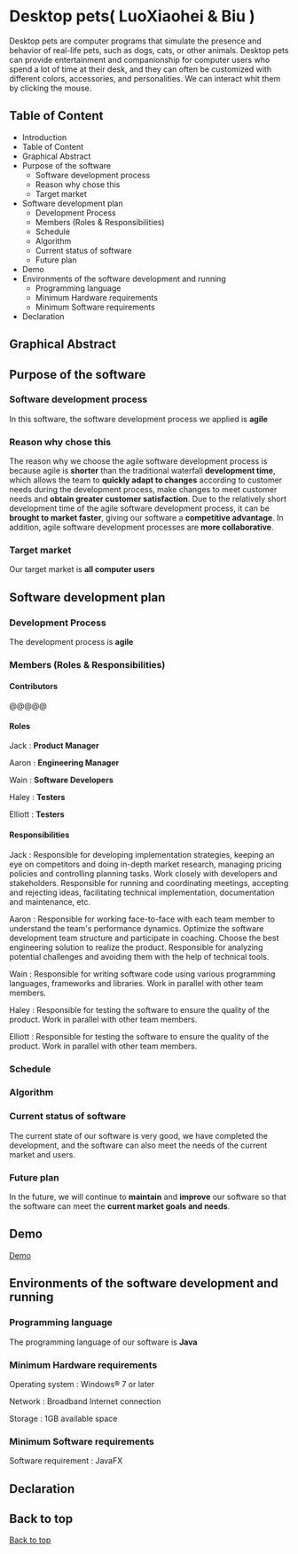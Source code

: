 # Desktop pets( LuoXiaohei & Biu )

Desktop pets are computer programs that simulate the presence and behavior of real-life pets, such as dogs, cats, or other animals. Desktop pets can provide entertainment and companionship for computer users who spend a lot of time at their desk, and they can often be customized with different colors, accessories, and personalities. We can interact whit them by clicking the mouse.

## Table of Content

+ Introduction
+ Table of Content
+ Graphical Abstract
+ Purpose of the software
  - Software development process
  - Reason why chose this
  - Target market 
+ Software development plan
  - Development Process
  - Members (Roles & Responsibilities)
  - Schedule
  - Algorithm
  - Current status of software
  - Future plan
+ Demo
+ Environments of the software development and running
  - Programming language
  - Minimum Hardware requirements
  - Minimum Software requirements
+ Declaration

## Graphical Abstract

<picture>

</picture>

## Purpose of the software

### Software development process

In this software, the software development process we applied is **agile**

### Reason why chose this

The reason why we choose the agile software development process is because agile is **shorter** than the traditional waterfall **development time**, which allows the team to **quickly adapt to changes** according to customer needs during the development process, make changes to meet customer needs and **obtain greater customer satisfaction**. Due to the relatively short development time of the agile software development process, it can be **brought to market faster**, giving our software a **competitive advantage**. In addition, agile software development processes are **more collaborative**.

### Target market

Our target market is **all computer users**

## Software development plan

### Development Process

The development process is **agile**

### Members (Roles & Responsibilities)

#### Contributors

@@@@@

#### Roles

Jack : **Product Manager**

Aaron : **Engineering Manager**

Wain : **Software Developers**

Haley : **Testers**

Elliott : **Testers**

#### Responsibilities

Jack : Responsible for developing implementation strategies, keeping an eye on competitors and doing in-depth market research, managing pricing policies and controlling planning tasks. Work closely with developers and stakeholders. Responsible for running and coordinating meetings, accepting and rejecting ideas, facilitating technical implementation, documentation and maintenance, etc.

Aaron : Responsible for working face-to-face with each team member to understand the team's performance dynamics. Optimize the software development team structure and participate in coaching. Choose the best engineering solution to realize the product. Responsible for analyzing potential challenges and avoiding them with the help of technical tools.

Wain : Responsible for writing software code using various programming languages, frameworks and libraries. Work in parallel with other team members.

Haley : Responsible for testing the software to ensure the quality of the product. Work in parallel with other team members.

Elliott : Responsible for testing the software to ensure the quality of the product. Work in parallel with other team members.

### Schedule



### Algorithm



### Current status of software

The current state of our software is very good, we have completed the development, and the software can also meet the needs of the current market and users.

### Future plan

In the future, we will continue to **maintain** and **improve** our software so that the software can meet the **current market goals and needs**.

## Demo

[Demo](https://baidu.com/)

## Environments of the software development and running

### Programming language

The programming language of our software is **Java**

### Minimum Hardware requirements

Operating system : Windows® 7 or later

Network : Broadband Internet connection

Storage : 1GB available space

### Minimum Software requirements

Software requirement : JavaFX

## Declaration



## Back to top
[Back to top](#top)